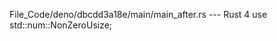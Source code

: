 File_Code/deno/dbcdd3a18e/main/main_after.rs --- Rust
4 use std::num::NonZeroUsize;                                                                                                                                  

